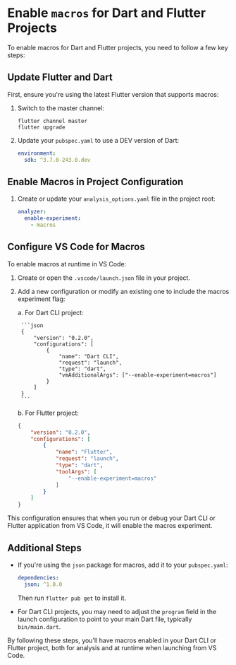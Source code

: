 # Enable `macros` for Dart and Flutter Projects

To enable macros for Dart and Flutter projects, you need to follow a few key steps:

## Update Flutter and Dart

First, ensure you're using the latest Flutter version that supports macros:

1. Switch to the master channel:
   ```
   flutter channel master
   flutter upgrade
   ```

2. Update your `pubspec.yaml` to use a DEV version of Dart:
   ```yaml
   environment:
     sdk: ^3.7.0-243.0.dev
   ```

## Enable Macros in Project Configuration

1. Create or update your `analysis_options.yaml` file in the project root:
   ```yaml
   analyzer:
     enable-experiment:
       - macros
   ```

## Configure VS Code for Macros

To enable macros at runtime in VS Code:

1. Create or open the `.vscode/launch.json` file in your project.

2. Add a new configuration or modify an existing one to include the macros experiment flag:

    a. For Dart CLI  project:

        ```json
        {
            "version": "0.2.0",
            "configurations": [
                {
                    "name": "Dart CLI",
                    "request": "launch",
                    "type": "dart",
                    "vmAdditionalArgs": ["--enable-experiment=macros"]
                }
            ]
        }
        ```

    b. For Flutter project:

    ```json
    {
        "version": "0.2.0",
        "configurations": [
            {
                "name": "Flutter",
                "request": "launch",
                "type": "dart",
                "toolArgs": [
                    "--enable-experiment=macros"
                ]
            }
        ]
    }
    ```

This configuration ensures that when you run or debug your Dart CLI or Flutter application from VS Code, it will enable the macros experiment.

## Additional Steps

- If you're using the `json` package for macros, add it to your `pubspec.yaml`:
  ```yaml
  dependencies:
    json: ^1.0.0
  ```
  Then run `flutter pub get` to install it.

- For Dart CLI projects, you may need to adjust the `program` field in the launch configuration to point to your main Dart file, typically `bin/main.dart`.

By following these steps, you'll have macros enabled in your Dart CLI or Flutter project, both for analysis and at runtime when launching from VS Code.
